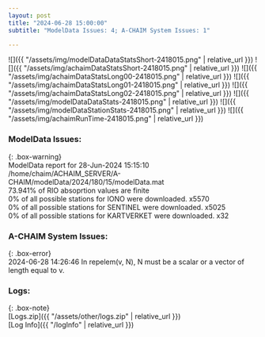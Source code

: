 ```yaml
---
layout: post
title: "2024-06-28 15:00:00"
subtitle: "ModelData Issues: 4; A-CHAIM System Issues: 1"

---
```


![]({{ "/assets/img/modelDataDataStatsShort-2418015.png" | relative_url }})
![]({{ "/assets/img/achaimDataStatsShort-2418015.png" | relative_url }})
![]({{ "/assets/img/achaimDataStatsLong00-2418015.png" | relative_url }})
![]({{ "/assets/img/achaimDataStatsLong01-2418015.png" | relative_url }})
![]({{ "/assets/img/achaimDataStatsLong02-2418015.png" | relative_url }})
![]({{ "/assets/img/modelDataDataStats-2418015.png" | relative_url }})
![]({{ "/assets/img/modelDataStationStats-2418015.png" | relative_url }})
![]({{ "/assets/img/achaimRunTime-2418015.png" | relative_url }})


### ModelData Issues:  
  
{: .box-warning}  
 ModelData report for 28-Jun-2024 15:15:10   
 /home/chaim/ACHAIM_SERVER/A-CHAIM/modelData/2024/180/15/modelData.mat   
 73.941% of RIO absoprtion values are finite   
 0% of all possible stations for IONO were downloaded. x5570   
 0% of all possible stations for SENTINEL were downloaded. x5025   
 0% of all possible stations for KARTVERKET were downloaded. x32   
  
### A-CHAIM System Issues:  
  
{: .box-error}  
2024-06-28 14:26:46 In repelem(v, N), N must be a scalar or a vector of length equal to v.  

### Logs:  
  
{: .box-note}  
[Logs.zip]({{ "/assets/other/logs.zip" | relative_url }})  
[Log Info]({{ "/logInfo" | relative_url }})  
